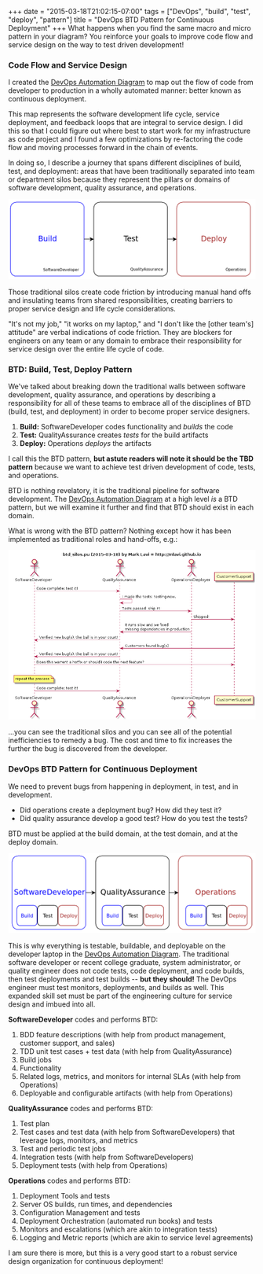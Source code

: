 +++
date = "2015-03-18T21:02:15-07:00"
tags = ["DevOps", "build", "test", "deploy", "pattern"]
title = "DevOps BTD Pattern for Continuous Deployment"
+++
What happens when you find the same macro and micro pattern in your diagram? You reinforce your goals
to improve code flow and service design on the way to test driven development!
<!--more-->

### Code Flow and Service Design

I created the [DevOps Automation Diagram](../devops-automation/) to map out the flow of code from
developer to production in a wholly automated manner: better known as continuous deployment.

This map represents the software development life cycle, service deployment, and feedback loops that are
integral to service design. I did this so that I could figure out where best to start work for my
infrastructure as code project and I found a few optimizations by re-factoring the code flow and
moving processes forward in the chain of events.

In doing so, I describe a journey that spans different disciplines of build, test, and deployment:
areas that have been traditionally separated into team or department silos because they represent
the pillars or domains of software development, quality assurance, and operations.

![BTD Silos - 2015-03-18](/img/btd-pattern-traditional.dia.png)

Those traditional silos create code friction by introducing manual hand offs and insulating teams
from shared responsibilities, creating barriers to proper service design and life cycle considerations.

"It's not my job," "it works on my laptop," and "I don't like the [other team's] attitude" are
verbal indications of code friction. They are blockers for engineers on any team or any domain
to embrace their responsibility for service design over the entire life cycle of code.

### BTD: Build, Test, Deploy Pattern

We've talked about breaking down the traditional walls between software development, quality assurance,
and operations by describing a responsibility for all of these teams to embrace all of the disciplines
of BTD (build, test, and deployment) in order to become proper service designers.

1. **Build:** SoftwareDeveloper codes functionality and *builds* the code
2. **Test:** QualityAssurance creates *tests* for the build artifacts
3. **Deploy:** Operations *deploys* the artifacts

I call this the BTD pattern, **but astute readers will note it should be the TBD pattern** because we want to achieve test driven development of code, tests, and operations.

BTD is nothing revelatory, it is the traditional pipeline for software development.
The [DevOps Automation Diagram](../devops-automation/) at a high level *is* a BTD pattern,
but we will examine it further and find that BTD should exist in each domain.

What is wrong with the BTD pattern? Nothing except how it has been implemented as traditional roles and hand-offs, e.g.:

![BTD Silos - 2015-03-18](/img/btd_silos.pu.png)

...you can see the traditional silos and you can see all of the potential inefficiencies to remedy a bug.
The cost and time to fix increases the further the bug is discovered from the developer.

### DevOps BTD Pattern for Continuous Deployment ###

We need to prevent bugs from happening in deployment, in test, and in development.

- Did operations create a deployment bug? How did they test it?
- Did quality assurance develop a good test? How do you test the tests?

BTD must be applied at the build domain, at the test domain, and at the deploy domain.

![BTD Pattern - 2015-03-18](/img/btd-pattern.dia.png)

This is why everything is testable, buildable, and deployable on the developer laptop in the
[DevOps Automation Diagram](../devops-automation/).
The traditional software developer or recent college graduate, system administrator, or quality engineer
does not code tests, code deployment, and code builds, then test deployments and test builds -- **but they should!**
The DevOps engineer must test monitors, deployments, and builds as well.
This expanded skill set must be part of the engineering culture for service design and imbued into all.

**SoftwareDeveloper** codes and performs BTD:

1. BDD feature descriptions (with help from product management, customer support, and sales)
1. TDD unit test cases + test data (with help from QualityAssurance)
1. Build jobs
1. Functionality
1. Related logs, metrics, and monitors for internal SLAs (with help from Operations)
1. Deployable and configurable artifacts (with help from Operations)

**QualityAssurance** codes and performs BTD:

1. Test plan
1. Test cases and test data (with help from SoftwareDevelopers) that leverage logs, monitors, and metrics
1. Test and periodic test jobs
1. Integration tests (with help from SoftwareDevelopers)
1. Deployment tests (with help from Operations)

**Operations** codes and performs BTD:

1. Deployment Tools and tests
1. Server OS builds, run times, and dependencies
1. Configuration Management and tests
1. Deployment Orchestration (automated run books) and tests
1. Monitors and escalations (which are akin to integration tests)
1. Logging and Metric reports (which are akin to service level agreements)

I am sure there is more, but this is a very good start to a robust service design organization for continuous deployment!
